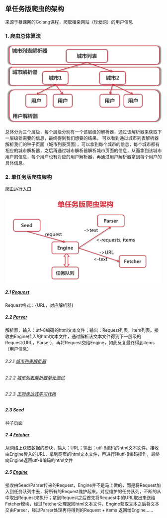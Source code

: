 ## 单任务版爬虫的架构
来源于慕课网的Golang课程，爬取相亲网站（珍爱网）的用户信息
### 1. 爬虫总体算法
![avator](img/1.png)

总体分为三个层级，每个层级分别有一个该层级的解析器，通过该解析器来获取下一层级锁需要的信息，最终得到我们想要的结果。
可以看到通过城市列表解析器解析我们的种子页面（城市列表页面），可以拿到每个城市的信息，每个城市都有相应的城市解析器，之后再通过城市解析器解析城市页面的信息，从而拿到该城市用户的信息，每个用户也有对应的用户解析器，再通过用户解析器拿到每个用户的具体信息。

### 2. 单任务版爬虫架构
[爬虫运行入口](main.go)

![avator](img/2.png)

##### 2.1 [Request](engine/types.go)
Request格式：{URL，对应解析器}
##### 2.2 [Parser](zhenai/parser)
解析器，输入：utf-8编码的html文本文件；输出：Request列表，Item列表。接收由Engine传入的html文本文件，通过解析该文本文件得到下一层级的Request{URL，Parser}，再将Request交给Engine，如此反复最终得到items（用户信息）
###### 2.2.1 [城市列表解析器](zhenai/parser/citylist.go)
###### 2.2.2 [城市列表解析器单元测试](zhenai/parser/citylist_test.go)
###### 2.2.3 [正则表达式学习代码](regex/main.go)
##### 2.3 Seed
种子页面
##### 2.4 [Fetcher](fetcher/fetcher.go)
从网络上获取数据的模块，输入：URL；输出：utf-8编码的html文本文件。接收由Engine传入的URL，拿到网页的html文本文件，再进行转utf-8编码操作，最终向Engine返回utf-8编码的html文件
##### 2.5 [Engine](engine/engine.go)
接收由Seed/Parser传来的Request，Engine并不是马上做的，而是将Request加入到任务队列中去，将所有的Request维护起来。对应维护的任务队列，不断的从中取出Request来执行；拿到Request之后首先将Request中的URL取出来送给Fetcher模块，经过Fetcher处理返回html文本文件，Engine获取文本之后将文本交由Parser，经过Parser处理再将得到的Request + items 返回给Engine......

